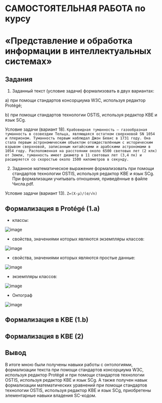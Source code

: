 # САМОСТОЯТЕЛЬНАЯ РАБОТА по курсу 
# «Представление и обработка информации в интеллектуальных системах»
## Задания
1. Заданный текст (условие задачи) формализовать в двух вариантах:

a) при помощи стандартов консорциума W3C, используя редактор Protégé;

b) при помощи стандартов технологии OSTIS, используя редактор KBE и язык SCg.

Условие задачи (вариант 18). `Крабовидная туманность — газообразная туманность в созвездии Тельца, являющаяся остатком
сверхновой SN 1054 и плерионом. Туманность первым наблюдал Джон Бевис в 1731 году. Она
стала первым астрономическим объектом отождествлённым с историческим взрывом
сверхновой, записанным китайскими и арабскими астрономами в 1054 году. Расположенная на
расстоянии около 6500 световых лет (2 кпк) от Земли, туманность имеет диаметр в 11 световых
лет (3,4 пк) и расширяется со скоростью около 1500 километров в секунду.`

2. Заданное математическое выражение формализовать при помощи стандартов
технологии OSTIS, используя редактор KBE и язык SCg. При формализации
учитывать отношения, приведённые в файле Числа.pdf.

Условие задачи (вариант 13). `Z=(X-μ)/(σ/√n)`

## Формализация в Protégé (1.a)
- классы:

![image](https://github.com/iis-32170x/RPIIS/assets/144939061/77c4cdc0-22c3-4f05-9d8b-24fbbbb36409)
- свойства, значениями которых являются экземпляры классов:

![image](https://github.com/iis-32170x/RPIIS/assets/144939061/f31ab278-97f7-41fc-b9ec-757aa642ff45)
- свойства, значениями которых являются простые данные:

![image](https://github.com/iis-32170x/RPIIS/assets/144939061/8149c1af-abe6-446d-b562-bfb4af331d25)
- экземпляры классов:

![image](https://github.com/iis-32170x/RPIIS/assets/144939061/6b7b6c2f-6102-49eb-8798-9f2c91ee3e16)

- Онтограф

![image](https://github.com/iis-32170x/RPIIS/assets/144939061/457a9450-c7fe-4c1d-9884-8ba6983d7416)


## Формализация в KBE (1.b)

## Формализация в KBE (2)

## Вывод
В итоге мною были получены навыки работы с онтологиями, формализации текста при помощи стандартов консорциума W3C, используя редактор Protégé и при помощи стандартов технологии OSTIS, используя редактор KBE и язык SCg. А также получен навык формализации математических уравнений при помощи стандартов технологии OSTIS, используя редактор KBE и язык SCg, приобретены элементарные навыки владения SC-кодом.

